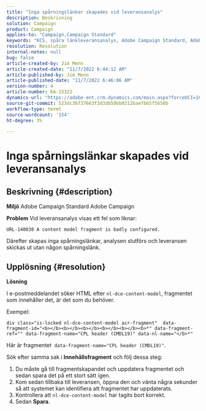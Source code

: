 ```yaml
---
title: "Inga spårningslänkar skapades vid leveransanalys"
description: Beskrivning
solution: Campaign
product: Campaign
applies-to: "Campaign,Campaign Standard"
keywords: "KCS, spåra länkleveransanalys, Adobe Campaign Standard, Adobe Campaign, error, HTML, fragment"
resolution: Resolution
internal-notes: null
bug: false
article-created-by: Jim Menn
article-created-date: "11/7/2022 6:44:12 AM"
article-published-by: Jim Menn
article-published-date: "11/7/2022 6:46:06 AM"
version-number: 4
article-number: KA-15322
dynamics-url: "https://adobe-ent.crm.dynamics.com/main.aspx?forceUCI=1&pagetype=entityrecord&etn=knowledgearticle&id=37a9e491-675e-ed11-9562-6045bd0061cb"
source-git-commit: 523dc36f37663f3d3db50bb0312baefb65f5650b
workflow-type: tm+mt
source-wordcount: '154'
ht-degree: 3%

---
```


# Inga spårningslänkar skapades vid leveransanalys

## Beskrivning {#description}


<b>Miljö</b>
Adobe Campaign Standard Adobe Campaign

<b>Problem</b>
Vid leveransanalys visas ett fel som liknar:


```
URL-140038 A content model fragment is badly configured.
```


Därefter skapas inga spårningslänkar, analysen slutförs och leveransen skickas ut utan någon spårningslänk.


## Upplösning {#resolution}


<b>Lösning</b>

I e-postmeddelandet söker HTML efter `nl-dce-content-model`, fragmentet som innehåller det, är det som du behöver.

Exempel:


```
div class="is-locked nl-dce-content-model acr-fragment"  data-fragment-id="<b></b><b></b><b></b><b></b><b></b><b>*" data-fragment-ref="" data-fragment-name="CPL header (CMDL19)" data-nl-name="</b>*"
```


Här är fragmentet  `data-fragment-name="CPL header (CMDL19)"`.

Sök efter samma sak i <b>Innehållsfragment</b> och följ dessa steg:

1. Du måste gå till fragmentskapandet och uppdatera fragmentet och sedan spara det på ett stort sätt igen.
2. Kom sedan tillbaka till leveransen, öppna den och vänta några sekunder så att systemet kan identifiera att fragmentet har uppdaterats.
3. Kontrollera att `nl-dce-content-model` har tagits bort korrekt.
4. Sedan <b>Spara</b>.

